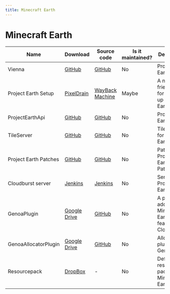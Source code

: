 ```yaml
---
title: Minecraft Earth
---
```


# Minecraft Earth

Name | Download | Source code | Is it maintained? | Description
------ | ------ | ------ | ------| ------
Vienna|[GitHub](https://github.com/Project-Genoa/Vienna/archive/refs/heads/master.zip)|[GitHub](https://github.com/Project-Genoa/Vienna)|No|Project Earth Api
Project Earth Setup|[PixelDrain](https://pixeldrain.com/u/qyCBJNWu)|[WayBack Machine](https://web.archive.org/web/20240410175602/https://github.com/BitcoderCZ/ProjectEarthLauncher)|Maybe|A noob-friendly tool for setting up Project Earth
ProjectEarthApi|[GitHub](https://github.com/BitcoderCZ/ProjectEarthApi/archive/refs/heads/master.zip)|[GitHub](https://github.com/BitcoderCZ/ProjectEarthApi)|No|Project Earth Api
TileServer|[GitHub](https://github.com/BitcoderCZ/TileServer/archive/refs/heads/master.zip)|[GitHub](https://github.com/BitcoderCZ/TileServer)|No|Tileserver for Project Earth
Project Earth Patches|[GitHub](https://github.com/Project-Genoa/patches/archive/refs/heads/master.zip)|[GitHub](https://github.com/Project-Genoa/patches)|No|Patches for Project Earth Patcher
Cloudburst server|[Jenkins](https://ci.rtm516.co.uk/job/ProjectEarth/job/Server/job/earth-inventory/lastSuccessfulBuild/artifact/target/Cloudburst.jar)|[Jenkins](https://ci.rtm516.co.uk/job/ProjectEarth/job/Server/job/earth-inventory/)|No|Server for Project Earth
GenoaPlugin|[Google Drive](https://www.googleapis.com/drive/v3/files/1DIX9pT7B460iPd8tWysi4KQCxQqwQNL8?alt=media&key=AIzaSyAA9ERw-9LZVEohRYtCWka_TQc6oXmvcVU&supportsAllDrives=True)|[GitHub](https://github.com/Project-Earth-Team/GenoaPlugin)|No|A plugin to add Minecraft Earth features to Cloudburst
GenoaAllocatorPlugin|[Google Drive](https://www.googleapis.com/drive/v3/files/1m6PrdPTAl6k4k36pq44Lw-U-hDhixPwk?alt=media&key=AIzaSyAA9ERw-9LZVEohRYtCWka_TQc6oXmvcVU&supportsAllDrives=True)|[GitHub](https://github.com/Project-Earth-Team/GenoaAllocatorPlugin)|No|Allocator plugin to GenoaPlugin
Resourcepack|[DropBox](https://www.dropbox.com/scl/fi/kbyysugyhb94zj9zb6pgc/vanilla.zip?rlkey=xt6c7nhpbzzyw7gua524ssb40&dl=1)|\-|No|Default resource pack for Minecraft Earth